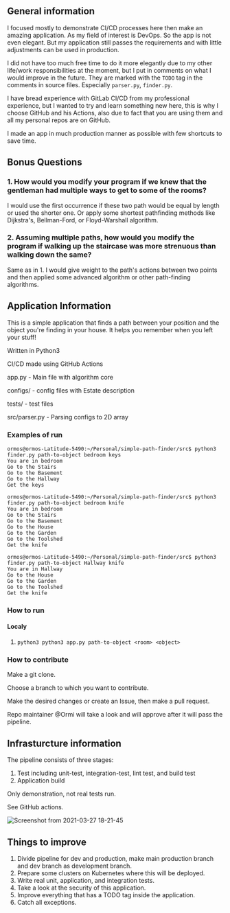 ## General information

I focused mostly to demonstrate CI/CD processes here then make an amazing application. As my field of interest is DevOps. So the app is not even elegant.
But my application still passes the requirements and with little adjustments can be used in production.

I did not have too much free time to do it more elegantly due to my other life/work responsibilities at the moment, but I put in comments on what I would improve in the future. They are marked with the `TODO` tag in the comments in source files. Especially `parser.py`, `finder.py`.

I have bread experience with GitLab CI/CD from my professional experience, but I wanted to try and learn something new here, this is why I choose GitHub and his Actions, also due to fact that you are using them and all my personal repos are on GitHub.

I made an app in much production manner as possible with few shortcuts to save time.

## Bonus Questions

### 1. How would you modify your program if we knew that the gentleman had multiple ways to get to some of the rooms?

I would use the first occurrence if these two path would be equal by length or used the shorter one. Or apply some shortest pathfinding methods like Dijkstra's, Bellman-Ford, or Floyd-Warshall algorithm.

### 2. Assuming multiple paths, how would you modify the program if walking up the staircase was more strenuous than walking down the same?

Same as in 1. I would give weight to the path's actions between two points and then applied some advanced algorithm or other path-finding algorithms.

## Application Information

This is a simple application that finds a path between your position and the object you're finding in your house. It helps you remember when you left your stuff!

Written in Python3

CI/CD made using GitHub Actions

app.py - Main file with algorithm core

configs/ - config files with Estate description

tests/ - test files

src/parser.py - Parsing configs to 2D array

### Examples of run

```
ormos@ormos-Latitude-5490:~/Personal/simple-path-finder/src$ python3 finder.py path-to-object bedroom keys
You are in bedroom
Go to the Stairs
Go to the Basement
Go to the Hallway
Get the keys

ormos@ormos-Latitude-5490:~/Personal/simple-path-finder/src$ python3 finder.py path-to-object bedroom knife
You are in bedroom
Go to the Stairs
Go to the Basement
Go to the House
Go to the Garden
Go to the Toolshed
Get the knife

ormos@ormos-Latitude-5490:~/Personal/simple-path-finder/src$ python3 finder.py path-to-object Hallway knife
You are in Hallway
Go to the House
Go to the Garden
Go to the Toolshed
Get the knife
```

### How to run

#### Localy

1. `python3 python3 app.py path-to-object <room> <object>`

### How to contribute

Make a git clone.

Choose a branch to which you want to contribute.

Make the desired changes or create an Issue, then make a pull request.

Repo maintainer @Ormi will take a look and will approve after it will pass the pipeline.

## Infrasturcture information

The pipeline consists of three stages:

1. Test including unit-test, integration-test, lint test, and build test
2. Application build

Only demonstration, not real tests run.

See GitHub actions.

![Screenshot from 2021-03-27 18-21-45](https://user-images.githubusercontent.com/3997725/112728811-56f10800-8f29-11eb-8ddc-7e668f364458.png)

## Things to improve

1. Divide pipeline for dev and production, make main production branch and dev branch as development branch.
2. Prepare some clusters on Kubernetes where this will be deployed.
3. Write real unit, application, and integration tests.
4. Take a look at the security of this application.
5. Improve everything that has a TODO tag inside the application.
6. Catch all exceptions.

